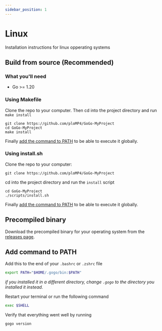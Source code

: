 ```yaml
---
sidebar_position: 1
---
```


# Linux

Installation instructions for linux opperating systems

## Build from source (Recommended)

### What you'll need

- Go >= 1.20

### Using Makefile

Clone the repo to your computer. Then cd into the project directory and run `make install`

```
git clone https://github.com/ploMP4/GoGo-MyProject
cd GoGo-MyProject
make install
```

Finally [add the command to PATH](#add-command-to-path) to be able to execute it globally.

### Using install.sh

Clone the repo to your computer:

```
git clone https://github.com/ploMP4/GoGo-MyProject
```

cd into the project directory and run the `install` script

```
cd GoGo-MyProject
./scripts/install.sh
```

Finally [add the command to PATH](#add-command-to-path) to be able to execute it globally.

## Precompiled binary

Download the precompiled binary for your operating system from the [releases page](https://github.com/ploMP4/GoGo-MyProject/releases).

## Add command to PATH

Add this to the end of your `.bashrc` or `.zshrc` file

```bash
export PATH="$HOME/.gogo/bin:$PATH"
```

_if you installed it in a different directory, change `.gogo` to the directory you installed it instead._

Restart your terminal or run the following command

```bash
exec $SHELL
```

Verify that everything went well by running

```bash
gogo version
```
